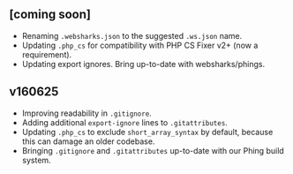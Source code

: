 ## [coming soon]

- Renaming `.websharks.json` to the suggested `.ws.json` name.
- Updating `.php_cs` for compatibility with PHP CS Fixer v2+ (now a requirement).
- Updating export ignores. Bring up-to-date with websharks/phings.

## v160625

- Improving readability in `.gitignore`.
- Adding additional `export-ignore` lines to `.gitattributes`.
- Updating `.php_cs` to exclude `short_array_syntax` by default, because this can damage an older codebase.
- Bringing `.gitignore` and `.gitattributes` up-to-date with our Phing build system.

